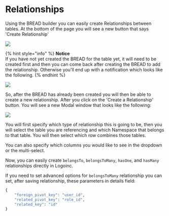 # Relationships

Using the BREAD builder you can easily create Relationships between tables. At the bottom of the page you will see a new button that says 'Create Relationship'

![](../.gitbook/assets/bread_relationship.png)

{% hint style="info" %}
**Notice**  
If you have not yet created the BREAD for the table yet, it will need to be created first and then you can come back after creating the BREAD to add the relationship. Otherwise you'll end up with a notification which looks like the following.
{% endhint %}

![](../.gitbook/assets/bread_relationship_no_bread.png)

So, after the BREAD has already been created you will then be able to create a new relationship. After you click on the 'Create a Relationship' button. You will see a new Modal window that looks like the following:

![](../.gitbook/assets/bread_relationship_form.png)

You will first specify which type of relationship this is going to be, then you will select the table you are referencing and which Namespace that belongs to that table. You will then select which row combines those tables.

You can also specify which columns you would like to see in the dropdown or the multi-select.

Now, you can easily create `belongsTo`, `belongsToMany`, `hasOne`, and `hasMany` relationships directly in Logoinc.

If you need to set advanced options for `belongsToMany` relationship you can set, after saving relationship, these parameters in details field:

```php
{
    "foreign_pivot_key": "user_id",
    "related_pivot_key": "role_id",
    "related_key": "id"
}
```
